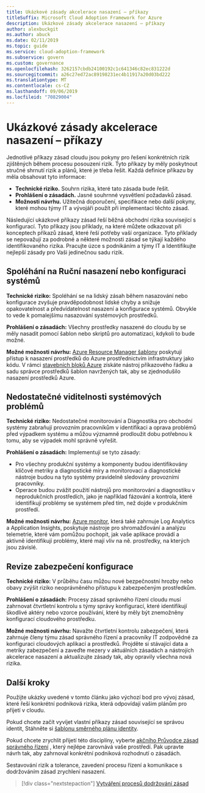 ```yaml
---
title: Ukázkové zásady akcelerace nasazení – příkazy
titleSuffix: Microsoft Cloud Adoption Framework for Azure
description: Ukázkové zásady akcelerace nasazení – příkazy
author: alexbuckgit
ms.author: abuck
ms.date: 02/11/2019
ms.topic: guide
ms.service: cloud-adoption-framework
ms.subservice: govern
ms.custom: governance
ms.openlocfilehash: 3262157cbdb24100192c1c641346c82ec831222d
ms.sourcegitcommit: a26c27ed72ac89198231ec4b11917a20d03bd222
ms.translationtype: MT
ms.contentlocale: cs-CZ
ms.lasthandoff: 09/06/2019
ms.locfileid: "70829004"
---
```

# <a name="deployment-acceleration-sample-policy-statements"></a>Ukázkové zásady akcelerace nasazení – příkazy

Jednotlivé příkazy zásad cloudu jsou pokyny pro řešení konkrétních rizik zjištěných během procesu posouzení rizik. Tyto příkazy by měly poskytnout stručné shrnutí rizik a plánů, které je třeba řešit. Každá definice příkazu by měla obsahovat tyto informace:

- **Technické riziko.** Souhrn rizika, které tato zásada bude řešit.
- **Prohlášení o zásadách.** Jasné souhrnné vysvětlení požadavků zásad.
- **Možnosti návrhu.** Užitečná doporučení, specifikace nebo další pokyny, které mohou týmy IT a vývojáři použít při implementaci těchto zásad.

Následující ukázkové příkazy zásad řeší běžná obchodní rizika související s konfigurací. Tyto příkazy jsou příklady, na které můžete odkazovat při konceptech příkazů zásad, které řeší potřeby vaší organizace. Tyto příklady se nepovažují za podrobné a některé možnosti zásad se týkají každého identifikovaného rizika. Pracujte úzce s podnikáním a týmy IT a Identifikujte nejlepší zásady pro Vaši jedinečnou sadu rizik.

## <a name="reliance-on-manual-deployment-or-configuration-of-systems"></a>Spoléhání na Ruční nasazení nebo konfiguraci systémů

**Technické riziko:** Spoléhání se na lidský zásah během nasazování nebo konfigurace zvyšuje pravděpodobnost lidské chyby a snižuje opakovatelnost a předvídatelnost nasazení a konfigurace systémů. Obvykle to vede k pomalejšímu nasazování systémových prostředků.

**Prohlášení o zásadách:** Všechny prostředky nasazené do cloudu by se měly nasadit pomocí šablon nebo skriptů pro automatizaci, kdykoli to bude možné.

**Možné možnosti návrhu:** [Azure Resource Manager šablony](/azure/azure-resource-manager/resource-group-overview#template-deployment) poskytují přístup k nasazení prostředků do Azure prostřednictvím infrastruktury jako kódu. V rámci [stavebních bloků Azure](https://github.com/mspnp/template-building-blocks/wiki) získáte nástroj příkazového řádku a sadu správce prostředků šablon navržených tak, aby se zjednodušilo nasazení prostředků Azure.

## <a name="lack-of-visibility-into-system-issues"></a>Nedostatečné viditelnosti systémových problémů

**Technické riziko:** Nedostatečné monitorování a Diagnostika pro obchodní systémy zabraňují provozním pracovníkům v identifikaci a oprava problémů před výpadkem systému a můžou významně prodloužit dobu potřebnou k tomu, aby se výpadek mohl správně vyřešit.

**Prohlášení o zásadách:** Implementují se tyto zásady:

- Pro všechny produkční systémy a komponenty budou identifikovány klíčové metriky a diagnostické míry a monitorovací a diagnostické nástroje budou na tyto systémy pravidelně sledovány provozními pracovníky.
- Operace budou zvážit použití nástrojů pro monitorování a diagnostiku v neprodukčních prostředích, jako je například fázování a kontrola, které identifikují problémy se systémem před tím, než dojde v produkčním prostředí.

**Možné možnosti návrhu:** [Azure monitor](/azure/azure-monitor), která také zahrnuje Log Analytics a Application Insights, poskytuje nástroje pro shromažďování a analýzu telemetrie, které vám pomůžou pochopit, jak vaše aplikace provádí a aktivně identifikují problémy, které mají vliv na ně. prostředky, na kterých jsou závislé.

## <a name="configuration-security-reviews"></a>Revize zabezpečení konfigurace

**Technické riziko:** V průběhu času můžou nové bezpečnostní hrozby nebo obavy zvýšit riziko neoprávněného přístupu k zabezpečeným prostředkům.

**Prohlášení o zásadách:** Procesy zásad správného řízení cloudu musí zahrnovat čtvrtletní kontrolu s týmy správy konfigurací, které identifikují škodlivé aktéry nebo vzorce používání, které by měly být znemožněny konfigurací cloudového prostředku.

**Možné možnosti návrhu:** Navažte čtvrtletní kontrolu zabezpečení, která zahrnuje členy týmu zásad správného řízení a pracovníky IT zodpovědné za konfiguraci cloudových aplikací a prostředků. Projděte si stávající data a metriky zabezpečení a zaveďte mezery v aktuálních zásadách a nástrojích akcelerace nasazení a aktualizujte zásady tak, aby opravily všechna nová rizika.

## <a name="next-steps"></a>Další kroky

Použijte ukázky uvedené v tomto článku jako výchozí bod pro vývoj zásad, které řeší konkrétní podniková rizika, která odpovídají vašim plánům pro přijetí v cloudu.

Pokud chcete začít vyvíjet vlastní příkazy zásad související se správou identit, Stáhněte si [šablonu směrného plánu identity](./template.md).

Pokud chcete zrychlit přijetí této disciplíny, vyberte [akčního Průvodce zásad správného řízení](../journeys/index.md) , který nejlépe zarovnává vaše prostředí. Pak upravte návrh tak, aby zahrnoval konkrétní podniková rozhodnutí o zásadách.

Sestavování rizik a tolerance, zavedení procesu řízení a komunikace s dodržováním zásad zrychlení nasazení.

> [!div class="nextstepaction"]
> [Vytváření procesů dodržování zásad](./compliance-processes.md)
